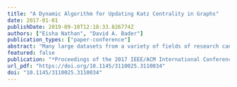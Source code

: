 ```yaml
---
title: "A Dynamic Algorithm for Updating Katz Centrality in Graphs"
date: 2017-01-01
publishDate: 2019-09-10T12:18:33.826774Z
authors: ["Eisha Nathan", "David A. Bader"]
publication_types: ["paper-conference"]
abstract: "Many large datasets from a variety of fields of research can be represented as graphs. A common query is to identify the most important, or highly ranked, vertices in a graph. Centrality metrics are used to obtain numerical scores for each vertex in the graph. The scores can then be translated to rankings identifying relative importance of vertices. In this work we focus on Katz Centrality, a linear algebra based metric. In many real applications, since data is constantly being produced and changed, it is necessary to have a dynamic algorithm to update centrality scores with minimal computation when the graph changes. We present an algorithm for updating Katz Centrality scores in a dynamic graph that incrementally updates the centrality scores as the underlying graph changes. Our proposed method exploits properties of iterative solvers to obtain updated Katz scores in dynamic graphs. Our dynamic algorithm improves performance and achieves speedups of over two orders of magnitude compared to a standard static algorithm while maintaining high quality of results."
featured: false
publication: "*Proceedings of the 2017 IEEE/ACM International Conference on Advances in Social Networks Analysis and Mining 2017, Sydney, Australia, July 31 - August 03, 2017*"
url_pdf: "https://doi.org/10.1145/3110025.3110034"
doi: "10.1145/3110025.3110034"
---
```


